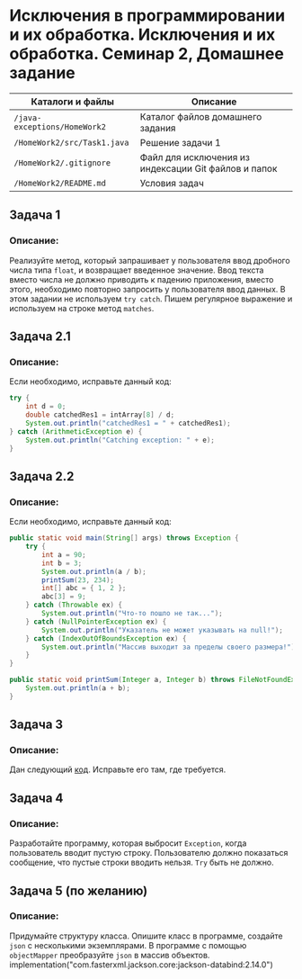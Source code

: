 # Исключения в программировании и их обработка. Исключения и их обработка. Семинар 2, Домашнее задание

Каталоги и файлы             | Описание
-----------------------------|-----------------------------------------------------
`/java-exceptions/HomeWork2` | Каталог файлов домашнего задания
`/HomeWork2/src/Task1.java`  | Решение задачи 1
`/HomeWork2/.gitignore`      | Файл для исключения из индексации Git файлов и папок
`/HomeWork2/README.md`       | Условия задач

## Задача 1

### Описание:

Реализуйте метод, который запрашивает у пользователя ввод дробного числа типа `float`, и возвращает введенное значение. Ввод текста вместо числа не должно приводить к падению приложения, вместо этого, необходимо повторно запросить у пользователя ввод данных. В этом задании не используем `try catch`. Пишем регулярное выражение и используем на строке метод `matches`.

## Задача 2.1

### Описание:

Если необходимо, исправьте данный код:

```java
try {
    int d = 0;
    double catchedRes1 = intArray[8] / d;
    System.out.println("catchedRes1 = " + catchedRes1);
} catch (ArithmeticException e) {
    System.out.println("Catching exception: " + e);
}
```

## Задача 2.2

### Описание:

Если необходимо, исправьте данный код:

```java
public static void main(String[] args) throws Exception {
    try {
        int a = 90;
        int b = 3;
        System.out.println(a / b);
        printSum(23, 234);
        int[] abc = { 1, 2 };
        abc[3] = 9;
    } catch (Throwable ex) {
        System.out.println("Что-то пошло не так...");
    } catch (NullPointerException ex) {
        System.out.println("Указатель не может указывать на null!");
    } catch (IndexOutOfBoundsException ex) {
        System.out.println("Массив выходит за пределы своего размера!");
    }
}

public static void printSum(Integer a, Integer b) throws FileNotFoundException {
    System.out.println(a + b);
}
```


## Задача 3

### Описание:

Дан следующий [код](https://docs.google.com/document/d/17EaA1lDxzD5YigQ5OAal60fOFKVoCbEJqooB9XfhT7w/edit). Исправьте его там, где требуется.

## Задача 4

### Описание:

Разработайте программу, которая выбросит `Exception`, когда пользователь вводит пустую строку. Пользователю должно показаться сообщение, что пустые строки вводить нельзя. `Try` быть не должно.

## Задача 5 (по желанию)

### Описание:

Придумайте структуру класса. Опишите класс в программе, создайте `json` с несколькими экземплярами. В программе с помощью `objectMapper` преобразуйте `json` в массив объектов.
implementation("com.fasterxml.jackson.core:jackson-databind:2.14.0")



